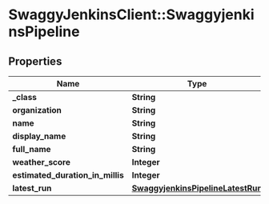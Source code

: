 # SwaggyJenkinsClient::SwaggyjenkinsPipeline

## Properties
Name | Type | Description | Notes
------------ | ------------- | ------------- | -------------
**_class** | **String** |  | [optional] 
**organization** | **String** |  | [optional] 
**name** | **String** |  | [optional] 
**display_name** | **String** |  | [optional] 
**full_name** | **String** |  | [optional] 
**weather_score** | **Integer** |  | [optional] 
**estimated_duration_in_millis** | **Integer** |  | [optional] 
**latest_run** | [**SwaggyjenkinsPipelineLatestRun**](SwaggyjenkinsPipelineLatestRun.md) |  | [optional] 


